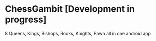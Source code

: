 # ChessGambit [Development in progress]
8 Queens, Kings, Bishops, Rooks, Knights, Pawn all in one android app
